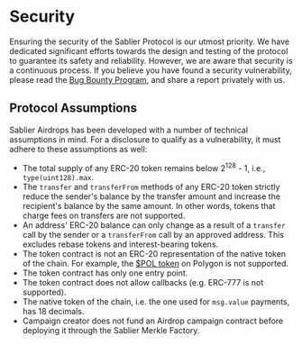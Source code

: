 # Security

Ensuring the security of the Sablier Protocol is our utmost priority. We have dedicated significant efforts towards the
design and testing of the protocol to guarantee its safety and reliability. However, we are aware that security is a
continuous process. If you believe you have found a security vulnerability, please read the
[Bug Bounty Program](https://sablier.notion.site/bug-bounty), and share a report privately with us.

## Protocol Assumptions

Sablier Airdrops has been developed with a number of technical assumptions in mind. For a disclosure to qualify as a
vulnerability, it must adhere to these assumptions as well:

- The total supply of any ERC-20 token remains below 2<sup>128</sup> - 1, i.e., `type(uint128).max`.
- The `transfer` and `transferFrom` methods of any ERC-20 token strictly reduce the sender's balance by the transfer
  amount and increase the recipient's balance by the same amount. In other words, tokens that charge fees on transfers
  are not supported.
- An address' ERC-20 balance can only change as a result of a `transfer` call by the sender or a `transferFrom` call by
  an approved address. This excludes rebase tokens and interest-bearing tokens.
- The token contract is not an ERC-20 representation of the native token of the chain. For example, the
  [$POL token](https://polygonscan.com/address/0x0000000000000000000000000000000000001010) on Polygon is not supported.
- The token contract has only one entry point.
- The token contract does not allow callbacks (e.g. ERC-777 is not supported).
- The native token of the chain, i.e. the one used for `msg.value` payments, has 18 decimals.
- Campaign creator does not fund an Airdrop campaign contract before deploying it through the Sablier Merkle Factory.
